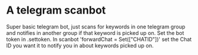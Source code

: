 # A telegram scanbot

Super basic telegram bot, just scans for keywords in one telegram group and notifies in another group if that keyword is picked up on.
Set the bot token in .settoken. In scanbot 'forwardChat = Set(["CHATID"])' set the Chat ID you want it to notify you in about keywords picked up on.
